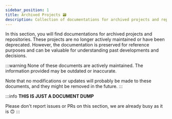 ```yaml
---
sidebar_position: 1
title: Archived Projects 🗃️
description: Collection of documentations for archived projects and repositories.
---
```

In this section, you will find documentations for archived projects and repositories.
These projects are no longer actively maintained or have been deprecated. However,
the documentation is preserved for reference purposes and can be valuable for
understanding past developments and decisions.

:::warning
None of these documents are actively maintained. The information provided may be
outdated or inaccurate.

Note that no modifications or updates will probably be made to these documents,
and they might be removed in the future.
:::

:::info
**THIS IS JUST A DOCUMENT DUMP**

Please don't report issues or PRs on this section, we are already busy as it is 🙃
:::
